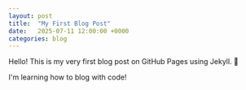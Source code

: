 ```yaml
---
layout: post
title:  "My First Blog Post"
date:   2025-07-11 12:00:00 +0000
categories: blog
---
```


Hello! This is my very first blog post on GitHub Pages using Jekyll. 🚀

I'm learning how to blog with code!
